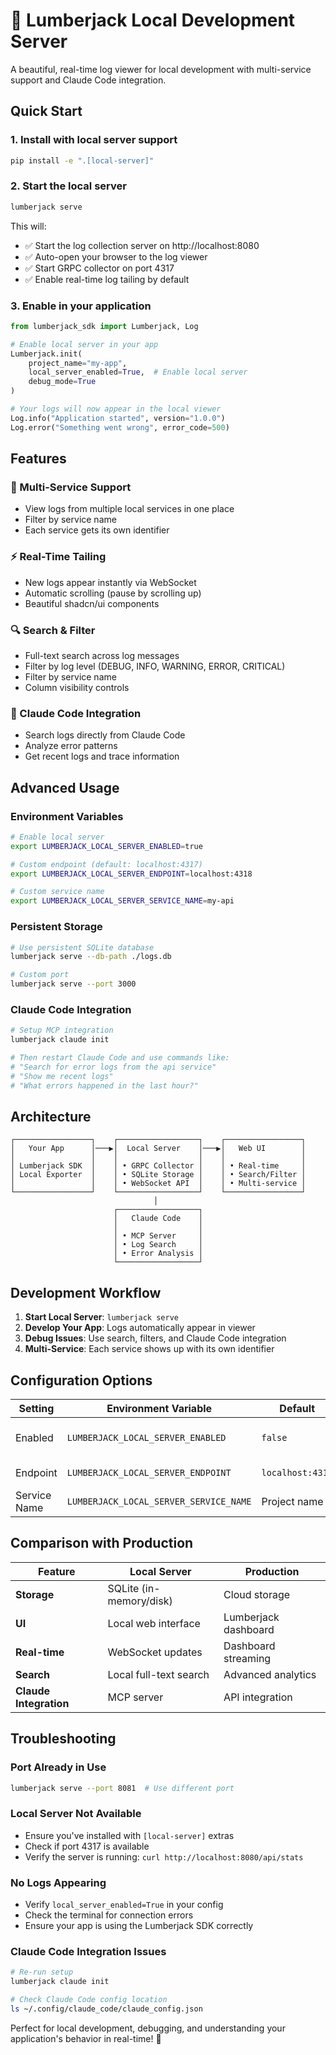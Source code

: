 # 🌲 Lumberjack Local Development Server

A beautiful, real-time log viewer for local development with multi-service support and Claude Code integration.

## Quick Start

### 1. Install with local server support
```bash
pip install -e ".[local-server]"
```

### 2. Start the local server
```bash
lumberjack serve
```

This will:
- ✅ Start the log collection server on http://localhost:8080
- ✅ Auto-open your browser to the log viewer
- ✅ Start GRPC collector on port 4317
- ✅ Enable real-time log tailing by default

### 3. Enable in your application
```python
from lumberjack_sdk import Lumberjack, Log

# Enable local server in your app
Lumberjack.init(
    project_name="my-app",
    local_server_enabled=True,  # Enable local server
    debug_mode=True
)

# Your logs will now appear in the local viewer
Log.info("Application started", version="1.0.0")
Log.error("Something went wrong", error_code=500)
```

## Features

### 🎯 Multi-Service Support
- View logs from multiple local services in one place
- Filter by service name
- Each service gets its own identifier

### ⚡ Real-Time Tailing
- New logs appear instantly via WebSocket
- Automatic scrolling (pause by scrolling up)
- Beautiful shadcn/ui components

### 🔍 Search & Filter
- Full-text search across log messages
- Filter by log level (DEBUG, INFO, WARNING, ERROR, CRITICAL)
- Filter by service name
- Column visibility controls

### 🤖 Claude Code Integration
- Search logs directly from Claude Code
- Analyze error patterns
- Get recent logs and trace information

## Advanced Usage

### Environment Variables
```bash
# Enable local server
export LUMBERJACK_LOCAL_SERVER_ENABLED=true

# Custom endpoint (default: localhost:4317) 
export LUMBERJACK_LOCAL_SERVER_ENDPOINT=localhost:4318

# Custom service name
export LUMBERJACK_LOCAL_SERVER_SERVICE_NAME=my-api
```

### Persistent Storage
```bash
# Use persistent SQLite database
lumberjack serve --db-path ./logs.db

# Custom port
lumberjack serve --port 3000
```

### Claude Code Integration
```bash
# Setup MCP integration
lumberjack claude init

# Then restart Claude Code and use commands like:
# "Search for error logs from the api service"
# "Show me recent logs"
# "What errors happened in the last hour?"
```

## Architecture

```
┌─────────────────┐    ┌──────────────────┐    ┌─────────────────┐
│   Your App      │───▶│  Local Server    │───▶│   Web UI        │
│                 │    │                  │    │                 │
│ Lumberjack SDK  │    │ • GRPC Collector │    │ • Real-time     │
│ Local Exporter  │    │ • SQLite Storage │    │ • Search/Filter │
│                 │    │ • WebSocket API  │    │ • Multi-service │
└─────────────────┘    └──────────────────┘    └─────────────────┘
                                │
                       ┌──────────────────┐
                       │   Claude Code    │
                       │                  │
                       │ • MCP Server     │
                       │ • Log Search     │  
                       │ • Error Analysis │
                       └──────────────────┘
```

## Development Workflow

1. **Start Local Server**: `lumberjack serve`
2. **Develop Your App**: Logs automatically appear in viewer
3. **Debug Issues**: Use search, filters, and Claude Code integration
4. **Multi-Service**: Each service shows up with its own identifier

## Configuration Options

| Setting | Environment Variable | Default | Description |
|---------|---------------------|---------|-------------|
| Enabled | `LUMBERJACK_LOCAL_SERVER_ENABLED` | `false` | Enable local server export |
| Endpoint | `LUMBERJACK_LOCAL_SERVER_ENDPOINT` | `localhost:4317` | GRPC endpoint |
| Service Name | `LUMBERJACK_LOCAL_SERVER_SERVICE_NAME` | Project name | Service identifier |

## Comparison with Production

| Feature | Local Server | Production |
|---------|-------------|------------|
| **Storage** | SQLite (in-memory/disk) | Cloud storage |
| **UI** | Local web interface | Lumberjack dashboard |
| **Real-time** | WebSocket updates | Dashboard streaming |
| **Search** | Local full-text search | Advanced analytics |
| **Claude Integration** | MCP server | API integration |

## Troubleshooting

### Port Already in Use
```bash
lumberjack serve --port 8081  # Use different port
```

### Local Server Not Available
- Ensure you've installed with `[local-server]` extras
- Check if port 4317 is available
- Verify the server is running: `curl http://localhost:8080/api/stats`

### No Logs Appearing
- Verify `local_server_enabled=True` in your config
- Check the terminal for connection errors
- Ensure your app is using the Lumberjack SDK correctly

### Claude Code Integration Issues
```bash
# Re-run setup
lumberjack claude init

# Check Claude Code config location
ls ~/.config/claude_code/claude_config.json
```

Perfect for local development, debugging, and understanding your application's behavior in real-time! 🚀